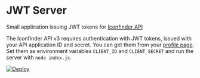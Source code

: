 # JWT Server
Small application issuing JWT tokens for [Iconfinder API](https://developer.iconfinder.com/)

The Iconfinder API v3 requires authentication with JWT tokens, issued with your API application ID and secret. You can get them from your [profile page](https://www.iconfinder.com/account/applications). Set them as environment variables `CLIENT_ID` and `CLIENT_SECRET` and run the server with `node index.js`.

[![Deploy](https://www.herokucdn.com/deploy/button.svg)](https://heroku.com/deploy)